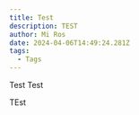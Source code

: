 ```yaml
---
title: Test
description: TEST
author: Mi Ros
date: 2024-04-06T14:49:24.281Z
tags:
  - Tags
---
```

T﻿est Test

T﻿Est